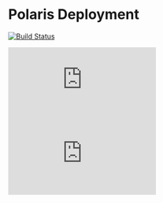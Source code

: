 # Polaris Deployment

[![Build Status](https://img.shields.io/codeship/5f976190-a04b-0134-2b0a-6aaf17a4563f.svg?style=flat-square)](https://app.codeship.com/projects/189670)

[![JS Size](http://img.badgesize.io/CityUniversityLondon/deploy-polaris/master/main/js/index.js?compression=gzip&style=flat-square&label=JS&color=cda741)](https://raw.githubusercontent.com/CityUniversityLondon/deploy-polaris/master/main/js/index.js)
[![CSS Size](http://img.badgesize.io/CityUniversityLondon/deploy-polaris/master/main/css/main.css?compression=gzip&style=flat-square&label=CSS&color=016fba)](https://raw.githubusercontent.com/CityUniversityLondon/deploy-polaris/master/main/css/main.min.css)

